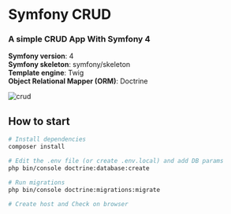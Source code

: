 # Symfony CRUD

### A simple CRUD App With Symfony 4 

__Symfony version__: 4  
__Symfony skeleton__: symfony/skeleton  
__Template engine__: Twig  
__Object Relational Mapper (ORM)__: Doctrine  

![crud](https://monosnap.com/image/n5iplADHj0BjV7uGvYVYCC1Sc0YNUh.png "CRUD App With Symfony 4")

## How to start

``` bash
# Install dependencies
composer install

# Edit the .env file (or create .env.local) and add DB params
php bin/console doctrine:database:create

# Run migrations
php bin/console doctrine:migrations:migrate

# Create host and Check on browser
```
